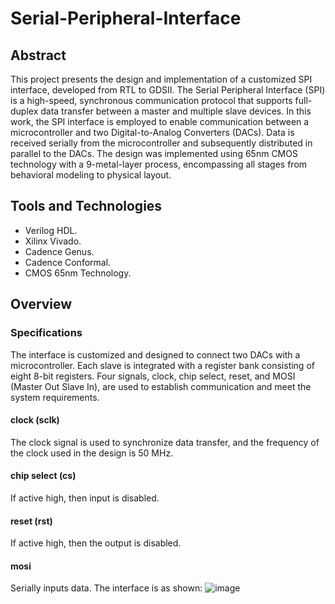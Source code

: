 # Serial-Peripheral-Interface 
## Abstract
This project presents the design and implementation of a customized SPI interface, developed from RTL to GDSII. The Serial Peripheral Interface (SPI) is a high-speed, synchronous communication protocol that supports full-duplex data transfer between a master and multiple slave devices. In this work, the SPI interface is employed to enable communication between a microcontroller and two Digital-to-Analog Converters (DACs). Data is received serially from the microcontroller and subsequently distributed in parallel to the DACs. The design was implemented using 65nm CMOS technology with a 9-metal-layer process, encompassing all stages from behavioral modeling to physical layout.
## Tools and Technologies
- Verilog HDL.
- Xilinx Vivado.
- Cadence Genus.
- Cadence Conformal.
- CMOS 65nm Technology.
## Overview
### Specifications
The interface is customized and designed to connect two DACs with a microcontroller. Each slave is integrated with a register bank consisting of eight 8-bit registers. Four signals, clock, chip select, reset, and MOSI (Master Out Slave In), are used to establish communication and meet the system requirements.
#### clock (sclk)
The clock signal is used to synchronize data transfer, and the frequency of the clock used in the design is 50 MHz.
#### chip select (cs)
If active high, then input is disabled.
#### reset (rst)
If active high, then the output is disabled.
#### mosi 
Serially inputs data.
The interface is as shown:
![image](https://github.com/user-attachments/assets/9d0abdd0-d1f9-4551-9096-3f2fc8f73a83)
